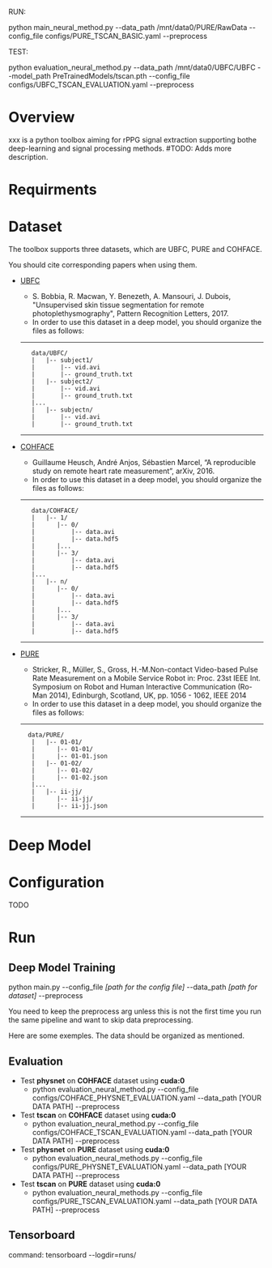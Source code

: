 RUN: 

python main_neural_method.py --data_path /mnt/data0/PURE/RawData --config_file configs/PURE_TSCAN_BASIC.yaml --preprocess

TEST:

python evaluation_neural_method.py --data_path /mnt/data0/UBFC/UBFC --model_path PreTrainedModels/tscan.pth  --config_file configs/UBFC_TSCAN_EVALUATION.yaml --preprocess

# Overview

xxx is a python toolbox aiming for rPPG signal extraction supporting bothe deep-learning
and signal processing methods. #TODO: Adds more description.

# Requirments

# Dataset
The toolbox supports three datasets, which are UBFC, PURE and COHFACE.

You should cite corresponding papers when using them.

* [UBFC](https://sites.google.com/view/ybenezeth/ubfcrppg)
    * S. Bobbia, R. Macwan, Y. Benezeth, A. Mansouri, J. Dubois, "Unsupervised skin tissue segmentation for remote photoplethysmography", Pattern Recognition Letters, 2017.
    * In order to use this dataset in a deep model, you should organize the files as follows:
    -----------------
         data/UBFC/
         |   |-- subject1/
         |       |-- vid.avi
         |       |-- ground_truth.txt
         |   |-- subject2/
         |       |-- vid.avi
         |       |-- ground_truth.txt
         |...
         |   |-- subjectn/
         |       |-- vid.avi
         |       |-- ground_truth.txt
    -----------------
* [COHFACE](https://www.idiap.ch/en/dataset/cohface)
    * Guillaume Heusch, André Anjos, Sébastien Marcel, “A reproducible study on remote heart rate measurement”, arXiv, 2016.
    * In order to use this dataset in a deep model, you should organize the files as follows:
    -----------------
         data/COHFACE/
         |   |-- 1/
         |      |-- 0/
         |          |-- data.avi
         |          |-- data.hdf5
         |      |...
         |      |-- 3/
         |          |-- data.avi
         |          |-- data.hdf5
         |...
         |   |-- n/
         |      |-- 0/
         |          |-- data.avi
         |          |-- data.hdf5
         |      |...
         |      |-- 3/
         |          |-- data.avi
         |          |-- data.hdf5
    -----------------
     
* [PURE](https://www.tu-ilmenau.de/universitaet/fakultaeten/fakultaet-informatik-und-automatisierung/profil/institute-und-fachgebiete/institut-fuer-technische-informatik-und-ingenieurinformatik/fachgebiet-neuroinformatik-und-kognitive-robotik/data-sets-code/pulse-rate-detection-dataset-pure)
    * Stricker, R., Müller, S., Gross, H.-M.Non-contact Video-based Pulse Rate Measurement on a Mobile Service Robot
in: Proc. 23st IEEE Int. Symposium on Robot and Human Interactive Communication (Ro-Man 2014), Edinburgh, Scotland, UK, pp. 1056 - 1062, IEEE 2014
    * In order to use this dataset in a deep model, you should organize the files as follows:
    
    -----------------
        data/PURE/
         |   |-- 01-01/
         |      |-- 01-01/
         |      |-- 01-01.json
         |   |-- 01-02/
         |      |-- 01-02/
         |      |-- 01-02.json
         |...
         |   |-- ii-jj/
         |      |-- ii-jj/
         |      |-- ii-jj.json
    -----------------
# Deep Model
# Configuration
TODO
# Run
## Deep Model Training

python main.py --config_file  *[path for the config file]* --data_path *[path for dataset]*  --preprocess

You need to keep the preprocess arg unless this is not the first time you run the same pipeline and want to skip data preprocessing.

Here are some exemples. The data should be organized as mentioned.

## Evaluation

* Test **physnet** on **COHFACE** dataset using **cuda:0**
    * python evaluation_neural_method.py --config_file configs/COHFACE_PHYSNET_EVALUATION.yaml --data_path [YOUR DATA PATH] --preprocess 
* Test **tscan** on **COHFACE** dataset using **cuda:0**
    * python evaluation_neural_method.py --config_file configs/COHFACE_TSCAN_EVALUATION.yaml --data_path [YOUR DATA PATH] --preprocess 
* Test **physnet** on **PURE** dataset using **cuda:0**
    * python evaluation_neural_methods.py --config_file configs/PURE_PHYSNET_EVALUATION.yaml --data_path [YOUR DATA PATH] --preprocess 
* Test **tscan** on **PURE** dataset using **cuda:0**
    * python evaluation_neural_methods.py --config_file configs/PURE_TSCAN_EVALUATION.yaml --data_path [YOUR DATA PATH] --preprocess 

## Tensorboard
command: tensorboard --logdir=runs/


